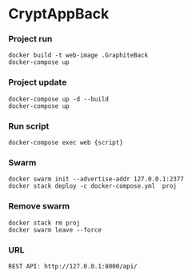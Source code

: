 # CryptAppBack

### Project run
```
docker build -t web-image .GraphiteBack
docker-compose up
```
### Project update
```
docker-compose up -d --build
docker-compose up
```

### Run script
```
docker-compose exec web {script} 
```

### Swarm
```
docker swarm init --advertise-addr 127.0.0.1:2377
docker stack deploy -c docker-compose.yml  proj
```  
### Remove swarm 
```
docker stack rm proj
docker swarm leave --force
```
### URL
```
REST API: http://127.0.0.1:8000/api/
```
